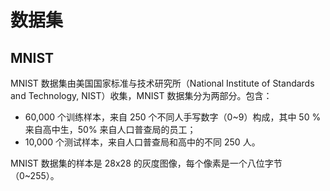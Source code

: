 # 数据集

## MNIST

MNIST 数据集由美国国家标准与技术研究所（National Institute of Standards and Technology, NIST）收集，MNIST 数据集分为两部分。包含：

- 60,000 个训练样本，来自 250 个不同人手写数字（0~9）构成，其中 50 % 来自高中生，50% 来自人口普查局的员工；
- 10,000 个测试样本，来自人口普查局和高中的不同 250 人。

MNIST 数据集的样本是 28x28 的灰度图像，每个像素是一个八位字节（0~255）。
